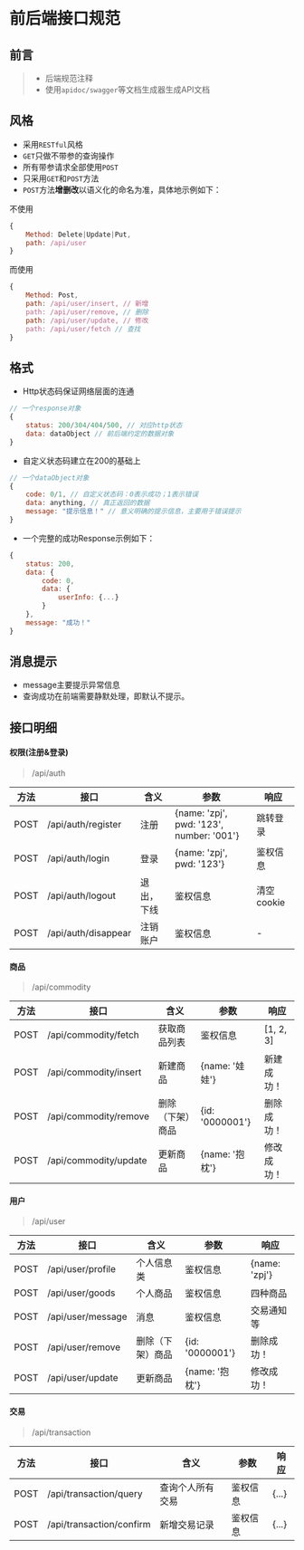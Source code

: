 # 前后端接口规范

## 前言

> * 后端规范注释
> * 使用`apidoc/swagger`等文档生成器生成API文档

## 风格

* 采用`RESTful`风格
* `GET`只做不带参的查询操作
* 所有带参请求全部使用`POST`
* 只采用`GET`和`POST`方法
* `POST`方法**增删改**以语义化的命名为准，具体地示例如下：

不使用
```js
{
	Method: Delete|Update|Put,
	path: /api/user
}
```

而使用
```js
{
	Method: Post,
	path: /api/user/insert, // 新增
	path: /api/user/remove, // 删除
	path: /api/user/update, // 修改
	path: /api/user/fetch // 查找
}
```

## 格式
* Http状态码保证网络层面的连通
```js
// 一个response对象
{
	status: 200/304/404/500, // 对应http状态
	data: dataObject // 前后端约定的数据对象
}
```

* 自定义状态码建立在200的基础上
```js
// 一个dataObject对象
{
	code: 0/1, // 自定义状态码：0表示成功；1表示错误
	data: anything, // 真正返回的数据
	message: "提示信息！" // 意义明确的提示信息，主要用于错误提示
}
```

* 一个完整的成功Response示例如下：
```js
{
	status: 200,
	data: {
		code: 0,
		data: {
			userInfo: {...}
		}
	},
	message: "成功！"
}
```

## 消息提示

* message主要提示异常信息
* 查询成功在前端需要静默处理，即默认不提示。

## 接口明细

#### 权限(注册&登录)

> /api/auth

| 方法 | 接口 | 含义 | 参数 | 响应 |
| - | - | -| - | - |
| POST | /api/auth/register | 注册 | {name: 'zpj', pwd: '123', number: '001'} | 跳转登录 |
| POST | /api/auth/login | 登录 | {name: 'zpj', pwd: '123'} | 鉴权信息 |
| POST | /api/auth/logout | 退出，下线 | 鉴权信息 | 清空cookie |
| POST | /api/auth/disappear | 注销账户 | 鉴权信息 | - |

#### 商品

> /api/commodity

| 方法 | 接口 | 含义 | 参数 | 响应 |
| - | - | -| - | - |
| POST | /api/commodity/fetch | 获取商品列表 | 鉴权信息 | [1, 2, 3] |
| POST | /api/commodity/insert | 新建商品 | {name: '娃娃'} | 新建成功！ |
| POST | /api/commodity/remove | 删除（下架）商品 | {id: '0000001'} | 删除成功！ |
| POST | /api/commodity/update | 更新商品 | {name: '抱枕'} | 修改成功！ |


#### 用户

> /api/user

| 方法 | 接口 | 含义 | 参数 | 响应 |
| - | - | -| - | - |
| POST | /api/user/profile | 个人信息类 | 鉴权信息 | {name: 'zpj'} |
| POST | /api/user/goods | 个人商品 | 鉴权信息 | 四种商品 |
| POST | /api/user/message | 消息 | 鉴权信息 | 交易通知等 |
| POST | /api/user/remove | 删除（下架）商品 | {id: '0000001'} | 删除成功！ |
| POST | /api/user/update | 更新商品 | {name: '抱枕'} | 修改成功！ |

#### 交易

> /api/transaction

| 方法 | 接口 | 含义 | 参数 | 响应 |
| - | - | -| - | - |
| POST | /api/transaction/query | 查询个人所有交易 | 鉴权信息 | {...} |
| POST | /api/transaction/confirm | 新增交易记录 | 鉴权信息 | {...} |


